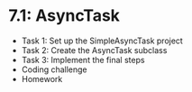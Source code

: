 # 7.1: AsyncTask

* Task 1: Set up the SimpleAsyncTask project
* Task 2: Create the AsyncTask subclass
* Task 3: Implement the final steps
* Coding challenge
* Homework